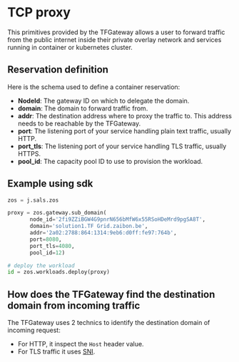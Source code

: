 # TCP proxy

This primitives provided by the TFGateway allows a user to forward traffic from the public internet inside their private overlay network and services running in container or kubernetes cluster.

## Reservation definition

Here is the schema used to define a container reservation:

* **NodeId**: The gateway ID on which to delegate the domain.
* **domain**: The domain to forward traffic from.
* **addr**: The destination address where to proxy the traffic to. This address needs to be reachable by the TFGateway.
* **port**: The listening port of your service handling plain text traffic, usually HTTP.
* **port_tls**: The listening port of your service handling TLS traffic, usually HTTPS.
* **pool_id**: The capacity pool ID to use to provision the workload.

## Example using sdk

``` python
zos = j.sals.zos

proxy = zos.gateway.sub_domain(
       node_id='2fi9ZZiBGW4G9pnrN656bMfW6x55RSoHDeMrd9pgSA8T',
       domain='solution1.TF Grid.zaibon.be',
       addr='2a02:2788:864:1314:9eb6:d0ff:fe97:764b',
       port=8080,
       port_tls=4080,
       pool_id=12)

# deploy the workload
id = zos.workloads.deploy(proxy)
```

## How does the TFGateway find the destination domain from incoming traffic

The TFGateway uses 2 technics to identify the destination domain of incoming request:


* For HTTP, it inspect the `Host` header value.
* For TLS traffic it uses [SNI](https://en.wikipedia.org/wiki/Server_Name_Indication).
